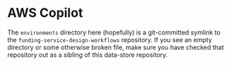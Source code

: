 # AWS Copilot

The `environments` directory here (hopefully) is a git-committed symlink to the `funding-service-design-workflows` repository. If you see an empty directory or some otherwise broken file, make sure you have checked that repository out as a sibling of this data-store repository.
